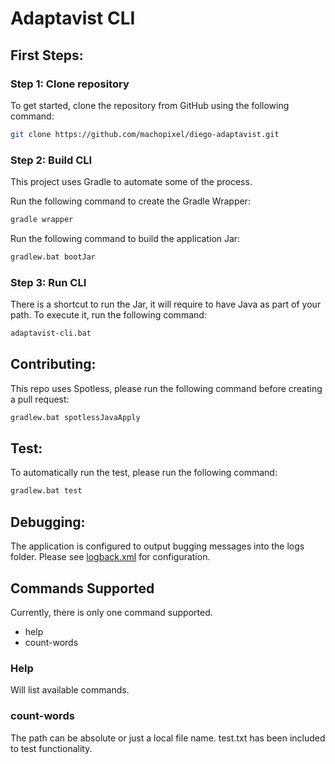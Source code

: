 # Adaptavist CLI

## First Steps:

### Step 1: Clone repository
To get started, clone the repository from GitHub using the following command:
```bash
git clone https://github.com/machopixel/diego-adaptavist.git
```

### Step 2: Build CLI
This project uses Gradle to automate some of the process.

Run the following command to create the Gradle Wrapper:
```bash
gradle wrapper
```

Run the following command to build the application Jar:
```bash
gradlew.bat bootJar
```

### Step 3: Run CLI
There is a shortcut to run the Jar, it will require to have Java as part of your path. To execute it, run the following command:
```bash
adaptavist-cli.bat
```

## Contributing:
This repo uses Spotless, please run the following command before creating a pull request:
```bash
gradlew.bat spotlessJavaApply
```

## Test:
To automatically run the test, please run the following command:
```bash
gradlew.bat test
```

## Debugging:
The application is configured to output bugging messages into the logs folder. Please see [logback.xml](src/main/resources/logback.xml) for configuration.

## Commands Supported
Currently, there is only one command supported.
- help
- count-words <file-path>

### Help
Will list available commands.
### count-words <file-path>
The path can be absolute or just a local file name. test.txt has been included to test functionality.
